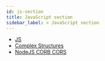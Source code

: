 ```yaml
---
id: js-section
title: JavaScript section
sidebar_label: > JavaScript section
---
```


* [JS](js/js.md)
* [Complex Structures](js/complex-structures.md)
* [NodeJS CORB CORS](js/nodejs-corb-cors.md)
